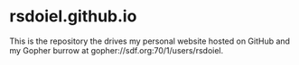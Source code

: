 rsdoiel.github.io
=================

This is the repository the drives my personal website hosted on GitHub
and my Gopher burrow at gopher://sdf.org:70/1/users/rsdoiel.


